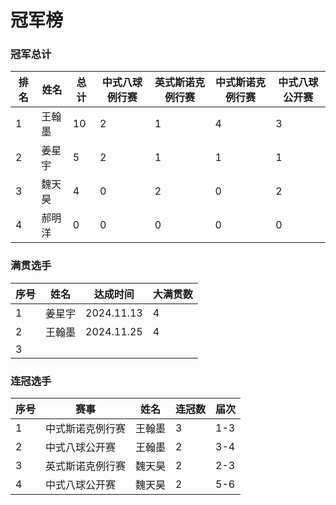 # 冠军榜

### 冠军总计

| 排名 | 姓名   | 总计 | 中式八球例行赛   | 英式斯诺克例行赛   | 中式斯诺克例行赛  | 中式八球公开赛  |
| ---- | ------ | ---- | -------------- | ---------------- | ---------------- | -------------- |
| 1    | 王翰墨 | 10   | 2              | 1                | 4                | 3              |
| 2    | 姜星宇 | 5    | 2              | 1                | 1                | 1              |
| 3    | 魏天昊 | 4    | 0              | 2                | 0                | 2              |
| 4    | 郝明洋 | 0    | 0              | 0                | 0                | 0              |

### 满贯选手

| 序号 | 姓名 | 达成时间 | 大满贯数 |
| ---- | ---- | -------- | -------- |
| 1    | 姜星宇 | 2024.11.13 | 4     |
| 2    | 王翰墨 | 2024.11.25 | 4     |
| 3    |       |            |       |

### 连冠选手

| 序号 | 赛事              | 姓名   | 连冠数 | 届次 |
| ---- | ---------------- | ------ | ------ | ---- |
| 1    | 中式斯诺克例行赛   | 王翰墨 | 3      | 1-3  |
| 2    | 中式八球公开赛     | 王翰墨 | 2      | 3-4  |
| 3    | 英式斯诺克例行赛   | 魏天昊 | 2      | 2-3  |
| 4    | 中式八球公开赛     | 魏天昊 | 2      | 5-6  |

